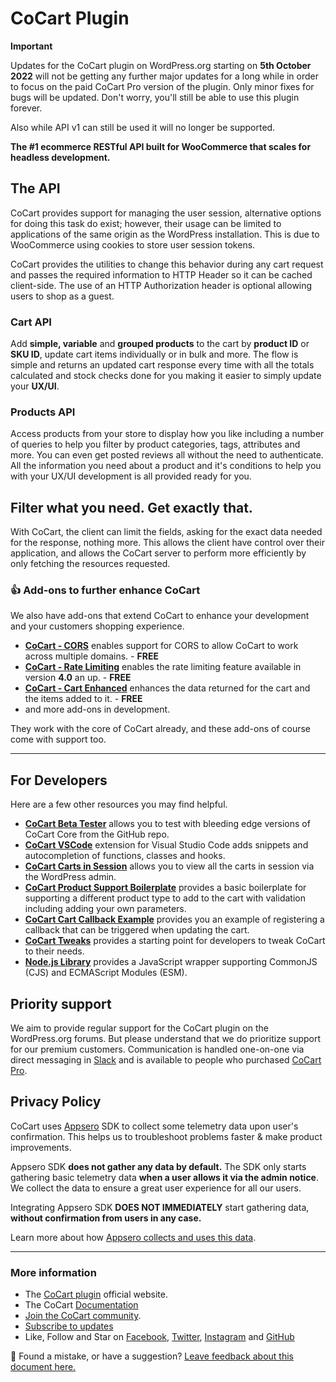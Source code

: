 # CoCart Plugin

**Important**

Updates for the CoCart plugin on WordPress.org starting on **5th October 2022** will not be getting any further major updates for a long while in order to focus on the paid CoCart Pro version of the plugin. Only minor fixes for bugs will be updated. Don't worry, you'll still be able to use this plugin forever.

Also while API v1 can still be used it will no longer be supported.

**The #1 ecommerce RESTful API built for WooCommerce that scales for headless development.**

## The API

CoCart provides support for managing the user session, alternative options for doing this task do exist; however, their usage can be limited to applications of the same origin as the WordPress installation. This is due to WooCommerce using cookies to store user session tokens.

CoCart provides the utilities to change this behavior during any cart request and passes the required information to HTTP Header so it can be cached client-side. The use of an HTTP Authorization header is optional allowing users to shop as a guest.

### Cart API

Add **simple, variable** and **grouped products** to the cart by **product ID** or **SKU ID**, update cart items individually or in bulk and more. The flow is simple and returns an updated cart response every time with all the totals calculated and stock checks done for you making it easier to simply update your **UX/UI**.

### Products API

Access products from your store to display how you like including a number of queries to help you filter by product categories, tags, attributes and more. You can even get posted reviews all without the need to authenticate. All the information you need about a product and it's conditions to help you with your UX/UI development is all provided ready for you.

## Filter what you need. Get exactly that.

With CoCart, the client can limit the fields, asking for the exact data needed for the response, nothing more. This allows the client have control over their application, and allows the CoCart server to perform more efficiently by only fetching the resources requested.

### 👍 Add-ons to further enhance CoCart

We also have add-ons that extend CoCart to enhance your development and your customers shopping experience.

* **[CoCart - CORS](https://wordpress.org/plugins/cocart-cors/)** enables support for CORS to allow CoCart to work across multiple domains. - **FREE**
* **[CoCart - Rate Limiting](https://wordpress.org/plugins/cocart-rate-limiting)** enables the rate limiting feature available in version **4.0** an up. - **FREE**
* **[CoCart - Cart Enhanced](https://wordpress.org/plugins/cocart-get-cart-enhanced/)** enhances the data returned for the cart and the items added to it. - **FREE**
* and more add-ons in development.

They work with the core of CoCart already, and these add-ons of course come with support too.

---

## For Developers

Here are a few other resources you may find helpful.

* **[CoCart Beta Tester](https://github.com/co-cart/cocart-beta-tester)** allows you to test with bleeding edge versions of CoCart Core from the GitHub repo.
* **[CoCart VSCode](https://github.com/co-cart/cocart-vscode)** extension for Visual Studio Code adds snippets and autocompletion of functions, classes and hooks.
* **[CoCart Carts in Session](https://github.com/co-cart/cocart-carts-in-session)** allows you to view all the carts in session via the WordPress admin.
* **[CoCart Product Support Boilerplate](https://github.com/co-cart/cocart-product-support-boilerplate)** provides a basic boilerplate for supporting a different product type to add to the cart with validation including adding your own parameters.
* **[CoCart Cart Callback Example](https://github.com/co-cart/cocart-cart-callback-example)** provides you an example of registering a callback that can be triggered when updating the cart.
* **[CoCart Tweaks](https://github.com/co-cart/co-cart-tweaks)** provides a starting point for developers to tweak CoCart to their needs.
* **[Node.js Library](https://www.npmjs.com/package/@cocart/cocart-rest-api)** provides a JavaScript wrapper supporting CommonJS (CJS) and ECMAScript Modules (ESM).

## Priority support

We aim to provide regular support for the CoCart plugin on the WordPress.org forums. But please understand that we do prioritize support for our premium customers. Communication is handled one-on-one via direct messaging in [Slack](https://app.slack.com/client/TD85PLSMA/) and is available to people who purchased [CoCart Pro](https://cocart.xyz/pro/?utm_medium=wp.org&utm_source=wordpressorg&utm_campaign=readme&utm_content=cocart).

## Privacy Policy 

CoCart uses [Appsero](https://appsero.com) SDK to collect some telemetry data upon user's confirmation. This helps us to troubleshoot problems faster & make product improvements.

Appsero SDK **does not gather any data by default.** The SDK only starts gathering basic telemetry data **when a user allows it via the admin notice**. We collect the data to ensure a great user experience for all our users. 

Integrating Appsero SDK **DOES NOT IMMEDIATELY** start gathering data, **without confirmation from users in any case.**

Learn more about how [Appsero collects and uses this data](https://appsero.com/privacy-policy/).

---

### More information

* The [CoCart plugin](https://cocart.xyz/) official website.
* The CoCart [Documentation](https://docs.cocart.xyz/)
* [Join the CoCart community](https://cocart.xyz/community/).
* [Subscribe to updates](http://eepurl.com/dKIYXE)
* Like, Follow and Star on [Facebook](https://www.facebook.com/cocartforwc/), [Twitter](https://twitter.com/cocartapi), [Instagram](https://www.instagram.com/co_cart/) and [GitHub](https://github.com/co-cart/co-cart)

🐞 Found a mistake, or have a suggestion? [Leave feedback about this document here.](https://github.com/co-cart/co-cart/issues/new?assignees=&labels=type%3A+documentation&template=doc_feedback.md&title=Feedback+on+./plugins/cocart/README.md)
